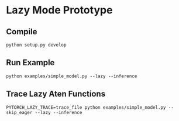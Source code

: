 # Lazy Mode Prototype

## Compile
```
python setup.py develop
```

## Run Example

```
python examples/simple_model.py --lazy --inference
```

## Trace Lazy Aten Functions
```
PYTORCH_LAZY_TRACE=trace_file python examples/simple_model.py --skip_eager --lazy --inference
```
